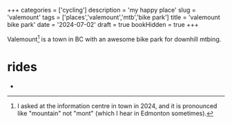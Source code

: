 +++
categories = ['cycling']
description = 'my happy place'
slug = 'valemount'
tags = ['places','valemount','mtb','bike park']
title = 'valemount bike park'
date = '2024-07-02'
draft = true
bookHidden = true
+++

Valemount[^1] is a town in BC with an awesome bike park for downhill mtbing. 

[^1]: I asked at the information centre in town in 2024, and it is pronounced like "mountain" not "mont" (which I hear in Edmonton sometimes). 

# rides

* 